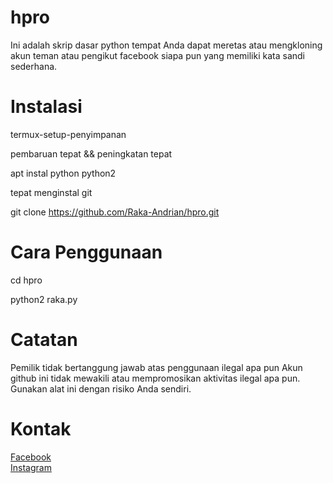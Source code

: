 # hpro

Ini adalah skrip dasar python tempat Anda dapat meretas atau mengkloning akun teman atau pengikut facebook siapa pun yang memiliki kata sandi sederhana.


# Instalasi

termux-setup-penyimpanan <br>

pembaruan tepat && peningkatan tepat

apt instal python python2

tepat menginstal git

git clone https://github.com/Raka-Andrian/hpro.git

# Cara Penggunaan

cd hpro

python2 raka.py


# Catatan
Pemilik tidak bertanggung jawab atas penggunaan ilegal apa pun
Akun github ini tidak mewakili atau mempromosikan aktivitas ilegal apa pun. Gunakan alat ini dengan risiko Anda sendiri.


# Kontak<br>
<a href='https://facebook.com/GARANGAN.KECHE' target=_blank>Facebook</a> <br>
<a href='https://instagram.com/militan' target=_blank>Instagram</a> <br>
